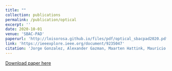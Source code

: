 ```yaml
---
title: ""
collection: publications
permalink: /publication/optical
excerpt: ''
date: 2020-10-01
venue: 'SBAC-PAD'
paperurl: 'http://loisorosa.github.io/files/pdf/optical_sbacpad2020.pdf'
link: 'https://ieeexplore.ieee.org/document/9235047'
citation: 'Jorge Gonzalez, Alexander Gazman, Maarten Hattink, Mauricio G. Palma, Meisam Bahadori, Ruth Rubio-Noriega, <u>Lois Orosa</u>, Madeleine Glick, Onur Mutlu, Keren Bergman, and Rodolfo Azevedo. <b>"Optically Connected Memory for Disaggregated Data Centers."</b> In IEEE 32nd International Symposium on Computer Architecture and High Performance Computing (SBAC-PAD), 2020.'
---
```

[Download paper here](http://loisorosa.github.io/files/pdf/optical_sbacpad2020.pdf)

